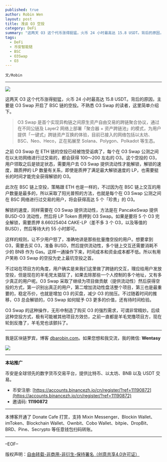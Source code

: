 ```yaml
---
published: true
author: Robin Wen
layout: post
title: 浅谈 O3 空投
category: DeFi
summary: "这两天 O3 这个代币涨得挺猛，火币 24 小时最高达 15.8 USDT。背后的原因，主要是 O3 Swap 开启了 BSC 链的空投。不熟悉 O3 Swap 的读者，这里简单介绍下。O3 Swap 是首个实现异构链之间原生资产自由交易的跨链聚合协议，通过在不同公链及 Layer2 网络上部署「聚合器 + 资产跨链池」的模式，为用户提供「一键式」跨链资产互换的体验，目前已接入的网络包括以太坊、BSC、Neo、Heco，正在拓展至 Solana、Polygon、Polkadot 等生态。O3 Swap 的这种操作，无形中制造了购买 O3 的强烈需求，可谓非常精妙。后续这种空投方式，极有可能被其他项目方效仿，之前一直都是羊毛党撸项目方，现在轮到反撸了，羊毛党也该颤抖了。"
tags:
  - DeFi
  - 币安智能链
  - BSC
  - O3Swap
  - O3
---
```


`文/Robin`

***

![](https://cdn.dbarobin.com/amh526x.png)

这两天 O3 这个代币涨得挺猛，火币 24 小时最高达 15.8 USDT。背后的原因，主要是 O3 Swap 开启了 BSC 链的空投。不熟悉 O3 Swap 的读者，这里简单介绍下。

> O3 Swap 是首个实现异构链之间原生资产自由交易的跨链聚合协议，通过在不同公链及 Layer2 网络上部署「聚合器 + 资产跨链池」的模式，为用户提供「一键式」跨链资产互换的体验，目前已接入的网络包括以太坊、BSC、Neo、Heco，正在拓展至 Solana、Polygon、Polkadot 等生态。

之前 O3 Swap 在 ETH 链的空投已经被饱受诟病了，每个在 O3 Swap 公测之间在以太坊网络进行过交易的，都会获得 100～200 左右的 O3。这个空投的 O3，用户领取之后是锁定状态，需要用户去 O3 Swap 提供流动性才能解锁，解锁的速度，跟质押的 LP 数量有关系，即使是质押了满足最大解锁速度的 LP，也需要挺长的时间才能完全获得解锁的 O3。

此次在 BSC 链上空投，策略跟 ETH 也是一样的，不过因为在 BSC 链上交互的用户数量是最多的，所以采取了阳光普照的方法，也就是每个在 O3 Swap 公测之间在 BSC 网络进行过交易的用户，将会获得高达 5 个「珍贵」的 O3。

解锁的速度，同样需要在 O3 Swap 提供流动性，方法是在 PancakeSwap 提供 BUSD-O3 流动性，然后将 LP Token 质押到 O3 Swap。如果是要将 5 个 O3 完全解锁，需要质押 8.66025404 CAKE-LP（差不多 3 个 O3，以及等值的 BUSD），然后等待大约 55 小时即可。

这样的规则，让不少用户怒了，准确地讲是那些批量撸空投的用户。想要拿到 O3，需要去买 O3，准备 BUSD，然后提供流动性，多个链上交互还需要消耗不少的 BNB 作为 Gas。这样一通操作下来，时间成本和资金成本都不低。所以有用户笑称 O3 Swap 的空投为史上最坑空投之首。

不过站在项目方的角度，用户确实是来我们这里做了跨链的交互，理应给用户发放空投，但是现在的羊毛党太猖狂了，如果去除那些一个人控制的多个地址，又有多少真正的用户呢。O3 Swap 采取了继续为项目做贡献（提供流动性）然后获得空投的方式，第一识别出真正的用户，第二增加流动性盘活整个项目，第三也是最重要的，稳定币价，也就是增加 O3 的买盘，减少 O3 的抛压。不过随着时间的推移，O3 总会解锁的，O3 Swap 如何赋予 O3 更多的价值，还有待时间检验。

O3 Swap 的这种操作，无形中制造了购买 O3 的强烈需求，可谓非常精妙。后续这种空投方式，极有可能被其他项目方效仿，之前一直都是羊毛党撸项目方，现在轮到反撸了，羊毛党也该颤抖了。

***

我是区块链罗宾，博客 [dbarobin.com](https://dbarobin.com/)。如果您想和我交流，我的微信: **Wentasy**

![](https://cdn.dbarobin.com/v4yywe2.png)

***

**本站推广**

币安是全球领先的数字货币交易平台，提供比特币、以太坊、BNB 以及 USDT 交易。

* 币安注册: [https://accounts.binancezh.io/cn/register/?ref=11190872](https://accounts.binancezh.io/cn/register/?ref=11190872)
* 邀请码: **11190872**

***

本博客开通了 Donate Cafe 打赏，支持 Mixin Messenger、Blockin Wallet、imToken、Blockchain Wallet、Ownbit、Cobo Wallet、bitpie、DropBit、BRD、Pine、Secrypto 等任意钱包扫码转账。

<center>
    <div class="--donate-button"
         data-button-id="f8b9df0d-af9a-460d-8258-d3f435445075"
    ></div>
</center>

***

–EOF–

版权声明：[自由转载-非商用-非衍生-保持署名（创意共享4.0许可证）](http://creativecommons.org/licenses/by-nc-nd/4.0/deed.zh)